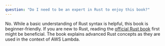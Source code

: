 ```yaml
---
question: "Do I need to be an expert in Rust to enjoy this book?"
---
```


No. While a basic understanding of Rust syntax is helpful, this book is beginner-friendly. If you are new to Rust, reading the [official Rust book](https://doc.rust-lang.org/book/) first might be beneficial. The book explains advanced Rust concepts as they are used in the context of AWS Lambda.